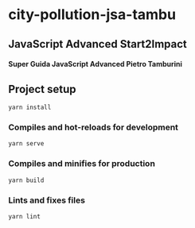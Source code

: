 # city-pollution-jsa-tambu
## JavaScript Advanced Start2Impact
#### Super Guida JavaScript Advanced Pietro Tamburini

## Project setup
```
yarn install
```

### Compiles and hot-reloads for development
```
yarn serve
```

### Compiles and minifies for production
```
yarn build
```

### Lints and fixes files
```
yarn lint
```
